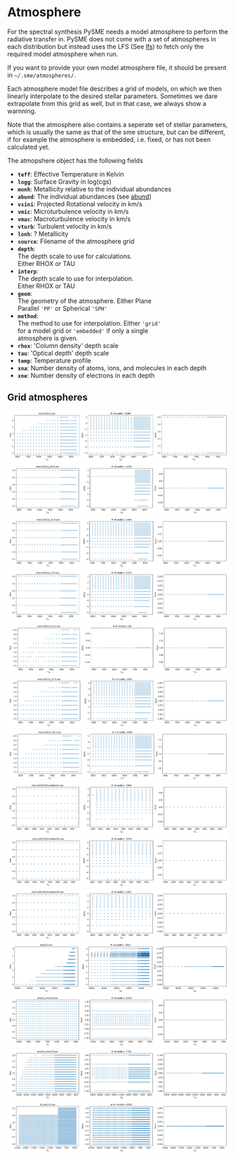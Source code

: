 # Atmosphere

For the spectral synthesis PySME needs a model atmosphere
to perform the radiative transfer in. PySME does not come
with a set of atmospheres in each distribution but instead
uses the LFS (See [lfs](lfs.md)) to fetch only the required
model atmosphere when run.

If you want to provide your own model atmosphere file, it should be present in `~/.sme/atmospheres/`.

Each atmosphere model file describes a grid of models, on
which we then linearly interpolate to the desired stellar parameters.
Sometimes we dare extrapolate from this grid as well, but in that case,
we always show a warnning.

Note that the atmosphere also contains a seperate set of stellar
parameters, which is usually the same as that of the sme structure,
but can be different, if for example the atmosphere is embedded, i.e.
fixed, or has not been calculated yet.

The atmopshere object has the following fields

- **`teff`**: Effective Temperature in Kelvin  
- **`logg`**: Surface Gravity in log(cgs)  
- **`monh`**: Metallicity relative to the individual abundances  
- **`abund`**: The individual abundances (see [abund](#abund))  
- **`vsini`**: Projected Rotational velocity in km/s  
- **`vmic`**: Microturbulence velocity in km/s  
- **`vmac`**: Macroturbulence velocity in km/s  
- **`vturb`**: Turbulent velocity in km/s  
- **`lonh`**: ? Metallicity  
- **`source`**: Filename of the atmosphere grid  
- **`depth`**:  
  The depth scale to use for calculations.  
  Either RHOX or TAU  
- **`interp`**:  
  The depth scale to use for interpolation.  
  Either RHOX or TAU  
- **`geom`**:  
  The geometry of the atmosphere. Either Plane  
  Parallel `'PP'` or Spherical `'SPH'`  
- **`method`**:  
  The method to use for interpolation. Either `'grid'`  
  for a model grid or `'embedded'` if only a single  
  atmosphere is given.  
- **`rhox`**: 'Column density' depth scale  
- **`tau`**: 'Optical depth' depth scale  
- **`temp`**: Temperature profile  
- **`xna`**: Number density of atoms, ions, and molecules in each depth  
- **`xne`**: Number density of electrons in each depth  

## Grid atmospheres 

![](../img/atmosphere/marcs2012_grid.png)
![](../img/atmosphere/marcs2012p_t0.0_grid.png)
![](../img/atmosphere/marcs2012p_t1.0_grid.png)
![](../img/atmosphere/marcs2012p_t2.0_grid.png)
![](../img/atmosphere/marcs2012s_t1.0_grid.png)
![](../img/atmosphere/marcs2012s_t2.0_grid.png)
![](../img/atmosphere/marcs2012s_t5.0_grid.png)
![](../img/atmosphere/marcs2012t00cooldwarfs_grid.png)
![](../img/atmosphere/marcs2012t01cooldwarfs_grid.png)
![](../img/atmosphere/marcs2012t02cooldwarfs_grid.png)
![](../img/atmosphere/atlas12_grid.png)
![](../img/atmosphere/atlas9_vmic0.0_grid.png)
![](../img/atmosphere/atlas9_vmic2.0_grid.png)
![](../img/atmosphere/ll_vmic2.0_grid.png)